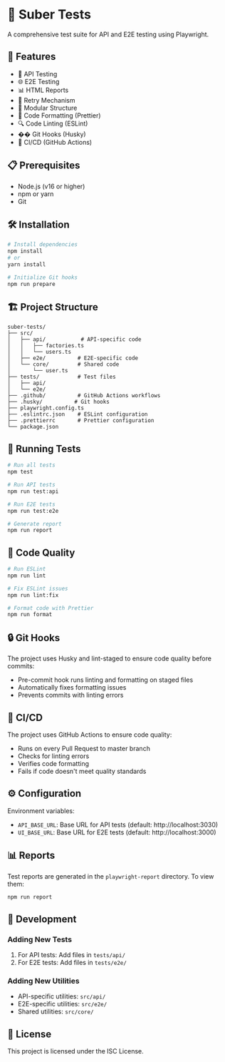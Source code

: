 # 🧪 Suber Tests

A comprehensive test suite for API and E2E testing using Playwright.

## 🚀 Features

- 📡 API Testing
- 🌐 E2E Testing
- 📊 HTML Reports
- 🔄 Retry Mechanism
- 🧩 Modular Structure
- 🧹 Code Formatting (Prettier)
- 🔍 Code Linting (ESLint)
- �� Git Hooks (Husky)
- 🤖 CI/CD (GitHub Actions)

## 📋 Prerequisites

- Node.js (v16 or higher)
- npm or yarn
- Git

## 🛠️ Installation

```bash
# Install dependencies
npm install
# or
yarn install

# Initialize Git hooks
npm run prepare
```

## 🏗️ Project Structure

```
suber-tests/
├── src/
│   ├── api/           # API-specific code
│   │   ├── factories.ts
│   │   └── users.ts
│   ├── e2e/          # E2E-specific code
│   └── core/         # Shared code
│       └── user.ts
├── tests/            # Test files
│   ├── api/
│   └── e2e/
├── .github/          # GitHub Actions workflows
├── .husky/          # Git hooks
├── playwright.config.ts
├── .eslintrc.json    # ESLint configuration
├── .prettierrc       # Prettier configuration
└── package.json
```

## 🧪 Running Tests

```bash
# Run all tests
npm test

# Run API tests
npm run test:api

# Run E2E tests
npm run test:e2e

# Generate report
npm run report
```

## 🧹 Code Quality

```bash
# Run ESLint
npm run lint

# Fix ESLint issues
npm run lint:fix

# Format code with Prettier
npm run format
```

## 🔒 Git Hooks

The project uses Husky and lint-staged to ensure code quality before commits:

- Pre-commit hook runs linting and formatting on staged files
- Automatically fixes formatting issues
- Prevents commits with linting errors

## 🤖 CI/CD

The project uses GitHub Actions to ensure code quality:

- Runs on every Pull Request to master branch
- Checks for linting errors
- Verifies code formatting
- Fails if code doesn't meet quality standards

## ⚙️ Configuration

Environment variables:

- `API_BASE_URL`: Base URL for API tests (default: http://localhost:3030)
- `UI_BASE_URL`: Base URL for E2E tests (default: http://localhost:3000)

## 📊 Reports

Test reports are generated in the `playwright-report` directory. To view them:

```bash
npm run report
```

## 🔧 Development

### Adding New Tests

1. For API tests: Add files in `tests/api/`
2. For E2E tests: Add files in `tests/e2e/`

### Adding New Utilities

- API-specific utilities: `src/api/`
- E2E-specific utilities: `src/e2e/`
- Shared utilities: `src/core/`

## 📝 License

This project is licensed under the ISC License.
